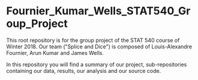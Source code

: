 # Fournier_Kumar_Wells_STAT540_Group_Project
This root repository is for the group project of the STAT 540 course of Winter 2018. 
Our team ("Splice and Dice") is composed of Louis-Alexandre Fournier, Arun Kumar and James Wells. 

In this repository you will find a summary of our project, sub-repositories containing our data, results, our analysis and our source code. 
